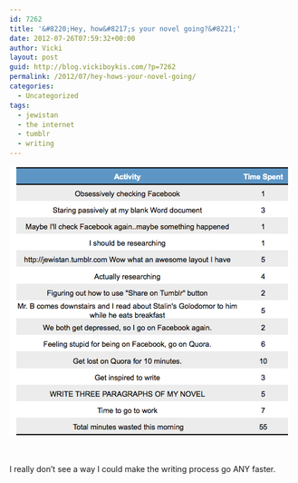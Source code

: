 ```yaml
---
id: 7262
title: '&#8220;Hey, how&#8217;s your novel going?&#8221;'
date: 2012-07-26T07:59:32+00:00
author: Vicki
layout: post
guid: http://blog.vickiboykis.com/?p=7262
permalink: /2012/07/hey-hows-your-novel-going/
categories:
  - Uncategorized
tags:
  - jewistan
  - the internet
  - tumblr
  - writing
---
```

[<img class="aligncenter size-full wp-image-7265" title="Screen shot 2012-07-26 at 7.59.59 AM" src="https://raw.githubusercontent.com/veekaybee/wlb/gh-pages/assets/images/2012/07/Screen-shot-2012-07-26-at-7.59.59-AM.png" alt="" width="497" height="478" />](https://raw.githubusercontent.com/veekaybee/wlb/gh-pages/assets/images/2012/07/Screen-shot-2012-07-26-at-7.59.59-AM.png)

&nbsp;

I really don&#8217;t see a way I could make the writing process go ANY faster.